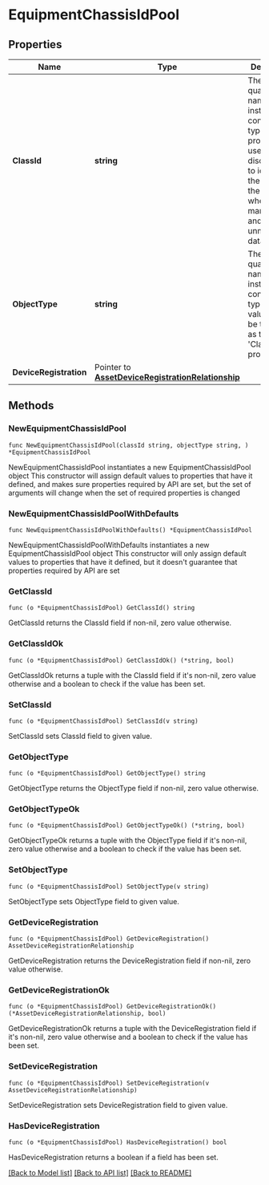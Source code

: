 # EquipmentChassisIdPool

## Properties

Name | Type | Description | Notes
------------ | ------------- | ------------- | -------------
**ClassId** | **string** | The fully-qualified name of the instantiated, concrete type. This property is used as a discriminator to identify the type of the payload when marshaling and unmarshaling data. | [default to "equipment.ChassisIdPool"]
**ObjectType** | **string** | The fully-qualified name of the instantiated, concrete type. The value should be the same as the &#39;ClassId&#39; property. | [default to "equipment.ChassisIdPool"]
**DeviceRegistration** | Pointer to [**AssetDeviceRegistrationRelationship**](AssetDeviceRegistrationRelationship.md) |  | [optional] 

## Methods

### NewEquipmentChassisIdPool

`func NewEquipmentChassisIdPool(classId string, objectType string, ) *EquipmentChassisIdPool`

NewEquipmentChassisIdPool instantiates a new EquipmentChassisIdPool object
This constructor will assign default values to properties that have it defined,
and makes sure properties required by API are set, but the set of arguments
will change when the set of required properties is changed

### NewEquipmentChassisIdPoolWithDefaults

`func NewEquipmentChassisIdPoolWithDefaults() *EquipmentChassisIdPool`

NewEquipmentChassisIdPoolWithDefaults instantiates a new EquipmentChassisIdPool object
This constructor will only assign default values to properties that have it defined,
but it doesn't guarantee that properties required by API are set

### GetClassId

`func (o *EquipmentChassisIdPool) GetClassId() string`

GetClassId returns the ClassId field if non-nil, zero value otherwise.

### GetClassIdOk

`func (o *EquipmentChassisIdPool) GetClassIdOk() (*string, bool)`

GetClassIdOk returns a tuple with the ClassId field if it's non-nil, zero value otherwise
and a boolean to check if the value has been set.

### SetClassId

`func (o *EquipmentChassisIdPool) SetClassId(v string)`

SetClassId sets ClassId field to given value.


### GetObjectType

`func (o *EquipmentChassisIdPool) GetObjectType() string`

GetObjectType returns the ObjectType field if non-nil, zero value otherwise.

### GetObjectTypeOk

`func (o *EquipmentChassisIdPool) GetObjectTypeOk() (*string, bool)`

GetObjectTypeOk returns a tuple with the ObjectType field if it's non-nil, zero value otherwise
and a boolean to check if the value has been set.

### SetObjectType

`func (o *EquipmentChassisIdPool) SetObjectType(v string)`

SetObjectType sets ObjectType field to given value.


### GetDeviceRegistration

`func (o *EquipmentChassisIdPool) GetDeviceRegistration() AssetDeviceRegistrationRelationship`

GetDeviceRegistration returns the DeviceRegistration field if non-nil, zero value otherwise.

### GetDeviceRegistrationOk

`func (o *EquipmentChassisIdPool) GetDeviceRegistrationOk() (*AssetDeviceRegistrationRelationship, bool)`

GetDeviceRegistrationOk returns a tuple with the DeviceRegistration field if it's non-nil, zero value otherwise
and a boolean to check if the value has been set.

### SetDeviceRegistration

`func (o *EquipmentChassisIdPool) SetDeviceRegistration(v AssetDeviceRegistrationRelationship)`

SetDeviceRegistration sets DeviceRegistration field to given value.

### HasDeviceRegistration

`func (o *EquipmentChassisIdPool) HasDeviceRegistration() bool`

HasDeviceRegistration returns a boolean if a field has been set.


[[Back to Model list]](../README.md#documentation-for-models) [[Back to API list]](../README.md#documentation-for-api-endpoints) [[Back to README]](../README.md)



